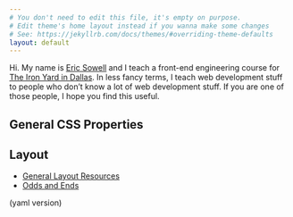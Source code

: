 ```yaml
---
# You don't need to edit this file, it's empty on purpose.
# Edit theme's home layout instead if you wanna make some changes
# See: https://jekyllrb.com/docs/themes/#overriding-theme-defaults
layout: default
---
```


Hi. My name is [Eric Sowell](http://ericsowell.com) and I teach a front-end engineering course for [The Iron Yard in Dallas](https://www.theironyard.com/locations/dallas.html). In less fancy terms, I teach web development stuff to people who don&rsquo;t know a lot of web development stuff. If you are one of those people, I hope you find this useful.

## General CSS Properties

## Layout

* [General Layout Resources](/css/general-layout-resources)
* [Odds and Ends](/css/layout-odds-and-ends)

(yaml version)
